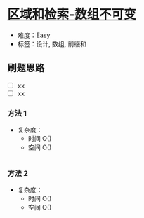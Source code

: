 # [区域和检索-数组不可变](https://leetcode-cn.com/problems/range-sum-query-immutable/)

- 难度：Easy
- 标签：设计, 数组, 前缀和

## 刷题思路

- [ ] xx
- [ ] xx

### 方法 1

- 复杂度：
    - 时间 O()
    - 空间 O()

``` js

```

### 方法 2

- 复杂度：
    - 时间 O()
    - 空间 O()

``` js

```
